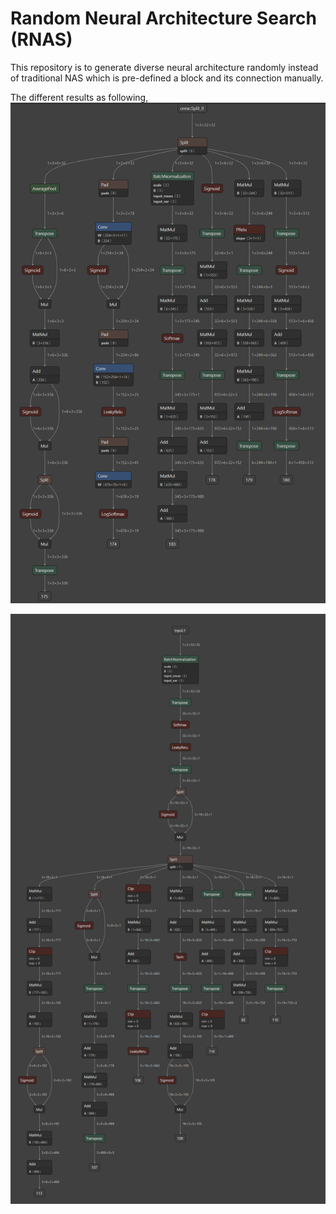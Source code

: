 # Random Neural Architecture Search (RNAS)
This repository is to generate diverse neural architecture randomly instead of traditional NAS which is pre-defined a block and its connection manually. 

The different results as following,
![alt text](image.png)

![alt text](image-1.png)